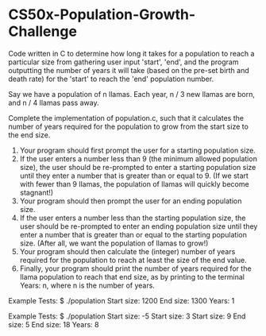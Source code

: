 # CS50x-Population-Growth-Challenge
Code written in C to determine how long it takes for a population to reach a particular size from gathering user input 'start', 'end', and the program outputting the number of years it will take (based on the pre-set birth and death rate) for the 'start' to reach the 'end' population number.

Say we have a population of n llamas. Each year, n / 3 new llamas are born, and n / 4 llamas pass away.

Complete the implementation of population.c, such that it calculates the number of years required for the population to grow from the start size to the end size.

1) Your program should first prompt the user for a starting population size.
2) If the user enters a number less than 9 (the minimum allowed population size), the user should be re-prompted to enter a starting population size until they enter a number that is greater than or equal to 9. (If we start with fewer than 9 llamas, the population of llamas will quickly become stagnant!)
3) Your program should then prompt the user for an ending population size.
4) If the user enters a number less than the starting population size, the user should be re-prompted to enter an ending population size until they enter a number that is greater than or equal to the starting population size. (After all, we want the population of llamas to grow!)
5) Your program should then calculate the (integer) number of years required for the population to reach at least the size of the end value.
6) Finally, your program should print the number of years required for the llama population to reach that end size, as by printing to the terminal Years: n, where n is the number of years.

Example Tests:
$ ./population
Start size: 1200
End size: 1300
Years: 1

Example Tests:
$ ./population
Start size: -5
Start size: 3
Start size: 9
End size: 5
End size: 18
Years: 8
